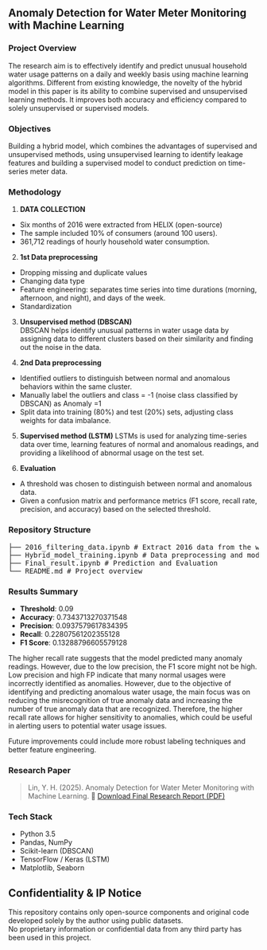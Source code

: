 ## Anomaly Detection for Water Meter Monitoring with Machine Learning

### Project Overview

The research aim is to effectively identify and predict unusual household water usage patterns on a daily and weekly basis using machine learning algorithms.
Different from existing knowledge, the novelty of the hybrid model in this paper is its ability to combine supervised and unsupervised learning methods. It improves both
accuracy and efficiency compared to solely unsupervised or supervised models.

### Objectives

Building a hybrid model, which combines the advantages of supervised and unsupervised methods, using unsupervised learning to identify leakage features and building a supervised model to conduct prediction on time-series meter data.


### Methodology

1. **DATA COLLECTION**  
- Six months of 2016 were extracted from HELIX (open-source)
- The sample included 10% of consumers (around 100 users).
- 361,712 readings of hourly household water consumption.

2. **1st Data preprocessing**  
- Dropping missing and duplicate values
- Changing data type
- Feature engineering: separates time series into time durations (morning, afternoon, and night), and days of the week.
- Standardization

3. **Unsupervised method (DBSCAN)**  
   DBSCAN helps identify unusual patterns in water usage data by assigning data to different clusters based on their similarity and finding out the noise in the data.

4. **2nd Data preprocessing**  
- Identified outliers to distinguish between normal and anomalous behaviors within the same cluster. 
- Manually label the outliers and class = -1 (noise class classified by DBSCAN) as Anomaly =1 
- Split data into training (80%) and test (20%) sets, adjusting class weights for data imbalance.

5. **Supervised method (LSTM)**
   LSTMs is used for analyzing time-series data over time, learning  features of normal and anomalous readings, and providing a likelihood of abnormal usage on the test set.

6. **Evaluation**
- A threshold was chosen to distinguish between normal and anomalous data. 
- Given a confusion matrix and performance metrics (F1 score, recall rate, precision, and accuracy) based on the selected threshold. 


### Repository Structure
<pre>├── 2016_filtering_data.ipynb # Extract 2016 data from the whole dataset
├── Hybrid_model_training.ipynb # Data preprocessing and models training
├── Final_result.ipynb # Prediction and Evaluation 
└── README.md # Project overview </pre>

### Results Summary

- **Threshold**: 0.09
- **Accuracy**: 0.7343713270371548
- **Precision**: 0.0937579617834395
- **Recall**: 0.22807561202355128
- **F1 Score**: 0.13288796605579128

The higher recall rate suggests that the model predicted many anomaly readings. However, due to the low precision, the F1 score might not be high.
Low precision and high FP indicate that many normal usages were incorrectly identified as anomalies. However, due to the objective of identifying and predicting anomalous water usage, the main focus was on reducing the misrecognition of true anomaly data and increasing the number of true anomaly data that are recognized. Therefore, the higher recall rate allows for higher sensitivity to anomalies, which could be useful in alerting users to potential water usage issues. 

Future improvements could include more robust labeling techniques and better feature engineering.

### Research Paper

> Lin, Y. H. (2025). Anomaly Detection for Water Meter Monitoring with Machine Learning. 
> 📄 [Download Final Research Report (PDF)](./Research_paper.pdf)


### Tech Stack

- Python 3.5
- Pandas, NumPy
- Scikit-learn (DBSCAN)
- TensorFlow / Keras (LSTM)
- Matplotlib, Seaborn


## Confidentiality & IP Notice

This repository contains only open-source components and original code developed solely by the author using public datasets.  
No proprietary information or confidential data from any third party has been used in this project.  

